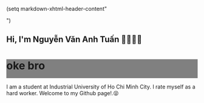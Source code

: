 (setq markdown-xhtml-header-content"
<style type='text/css'>
  #ok {
    height: 50px;
    background-color: gray;
    width: 100%;
  }
</style>
")

## Hi, I'm Nguyễn Văn Anh Tuấn 👋🏼💪🏼

<div id="ok">
  <h1>oke bro</h1> 
</div>

I am a student at Industrial University of Ho Chi Minh City. I rate myself as a hard worker. Welcome to my Github page!.😝

